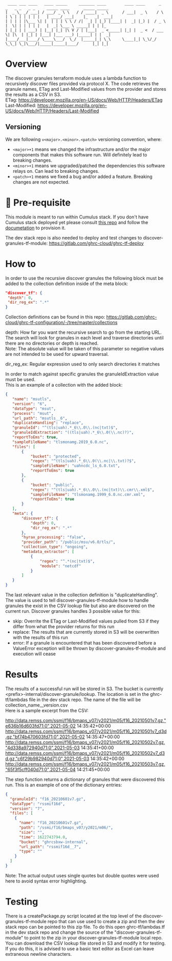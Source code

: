 ```
 ____ ___ ____   ____ _____     _______ ____        ____ ____      _    _   _ _   _ _     _____ ____      _____ _____
|  _ \_ _/ ___| / ___/ _ \ \   / / ____|  _ \      / ___|  _ \    / \  | \ | | | | | |   | ____/ ___|    |_   _|  ___|
| | | | |\___ \| |  | | | \ \ / /|  _| | |_) |____| |  _| |_) |  / _ \ |  \| | | | | |   |  _| \___ \ _____| | | |_
| |_| | | ___) | |__| |_| |\ V / | |___|  _ <_____| |_| |  _ <  / ___ \| |\  | |_| | |___| |___ ___) |_____| | |  _|
|____/___|____/ \____\___/  \_/  |_____|_| \_\     \____|_| \_\/_/   \_\_| \_|\___/|_____|_____|____/      |_| |_|
```

# Overview
The discover granules terraform module uses a lambda function to recursively discover files provided via protocol X. The code retrieves the granule names, ETag and Last-Modified values from the provider and stores the results as a CSV in S3.  
ETag: https://developer.mozilla.org/en-US/docs/Web/HTTP/Headers/ETag  
Last-Modified: https://developer.mozilla.org/en-US/docs/Web/HTTP/Headers/Last-Modified  

## Versioning
We are following `v<major>.<minor>.<patch>` versioning convention, where:
* `<major>+1` means we changed the infrastructure and/or the major components that makes this software run. Will definitely 
  lead to breaking changes.
* `<minor>+1` means we upgraded/patched the dependencies this software relays on. Can lead to breaking changes.
* `<patch>+1` means we fixed a bug and/or added a feature. Breaking changes are not expected.

# 🔨 Pre-requisite 
This module is meant to run within Cumulus stack. 
If you don't have Cumulus stack deployed yet please consult [this repo](https://github.com/nasa/cumulus) 
and follow the [documetation](https://nasa.github.io/cumulus/docs/cumulus-docs-readme) to provision it.

The dev stack repo is also needed to deploy and test changes to discover-granules-tf-module: https://gitlab.com/ghrc-cloud/ghrc-tf-deploy

# How to
In order to use the recursive discover granules the following block must be added to the collection definition inside of the meta block:
```json
"discover_tf": {
 "depth": 0,
 "dir_reg_ex": ".*"
}
```
Collection definitions can be found in this repo: https://gitlab.com/ghrc-cloud/ghrc-tf-configuration/-/tree/master/collections  

depth: How far you want the recursive search to go from the starting URL. The search will look for granules in each level and traverse directories until there are no directories or depth is reached.  
Note: The absolute value will be taken of this parameter so negative values are not intended to be used for upward traversal.

dir_reg_ex: Regular expression used to only search directories it matches

In order to match against specific granules the granuleIdExtraction value must be used.  
This is an example of a collection with the added block:
 ```json
{
	"name": "msutls",
	"version": "6",
	"dataType": "msut",
	"process": "msut",
	"url_path": "msutls__6",
	"duplicateHandling": "replace",
	"granuleId": "^(tls|uah).*_6\\.0\\.(nc|txt)$",
	"granuleIdExtraction": "((tls|uah).*_6\\.0(\\.nc)?)",
	"reportToEms": true,
	"sampleFileName": "tlsmonamg.2019_6.0.nc",
	"files": [
		{
			"bucket": "protected",
			"regex": "^(tls|uah).*_6\\.0(\\.nc|\\.txt)?$",
			"sampleFileName": "uahncdc_ls_6.0.txt",
			"reportToEms": true
		},
		{
			"bucket": "public",
			"regex": "^(tls|uah).*_6\\.0\\.(nc|txt)\\.cmr\\.xml$",
			"sampleFileName": "tlsmonamg.1999_6.0.nc.cmr.xml",
			"reportToEms": true
		}
	],
	"meta": {
        "discover_tf": { 
            "depth": 0, 
            "dir_reg_ex": ".*" 
        },
		"hyrax_processing": "false",
		"provider_path": "/public/msu/v6.0/tls/",
		"collection_type": "ongoing",
		"metadata_extractor": [
			{
				"regex": "^.*(nc|txt)$",
				"module": "netcdf"
			}
		]
	}
}
```

The last relevant value in the collection definition is "duplicateHandling".  The value is used to tell discover-granules-tf-module how to handle granules the exist in the CSV lookup file but also are discovered on the current run. Discover granules handles 3 possible value for this:
 - skip: Overrite the ETag or Last-Modified values pulled from S3 if they differ from what the provider returns for this run
 - replace: The results that are currently stored in S3 will be overwritten with the results of this run
 - error: If a granule is encountered that has been discovered before a ValueError exception will be thrown by discover-granules-tf-module and execution will cease 

# Results
The results of a successful run will be stored in S3. The bucket is currently &lt;prefix&gt;-internal/discover-granule/lookup. The location is set in the ghrc-tf/lambdas file in the dev stack repo. The name of the file will be collection_name__version.csv  
Here is a sample excerpt from the CSV:  

http://data.remss.com/ssmi/f16/bmaps_v07/y2021/m05/f16_20210501v7.gz,"e636b16d603fd71:0",2021-05-02 14:35:42+00:00  
http://data.remss.com/ssmi/f16/bmaps_v07/y2021/m05/f16_20210501v7_d3d.gz,"bf74b470603fd71:0",2021-05-02 14:35:47+00:00  
http://data.remss.com/ssmi/f16/bmaps_v07/y2021/m05/f16_20210502v7.gz,"4d338a972940d71:0",2021-05-03 14:35:41+00:00  
http://data.remss.com/ssmi/f16/bmaps_v07/y2021/m05/f16_20210502v7_d3d.gz,"c6f29b982940d71:0",2021-05-03 14:35:42+00:00  
http://data.remss.com/ssmi/f16/bmaps_v07/y2021/m05/f16_20210503v7.gz,"65f3f5cff040d71:0",2021-05-04 14:21:45+00:00  

The step function returns a dictionary of granules that were discovered this run. This is an example of one of the dictionary entries:   
```json
{
  "granuleId": "f16_20210601v7.gz",
  "dataType": "rssmif16d",
  "version": "7",
  "files": [
    {
      "name": "f16_20210601v7.gz",
      "path": "/ssmi/f16/bmaps_v07/y2021/m06/",
      "size": "",
      "time": 1622743794.0,
      "bucket": "ghrcsbxw-internal",
      "url_path": "rssmif16d__7",
      "type": ""
    }
  ]
}
```
Note: The actual output uses single quotes but double quotes were used here to avoid syntax error highlighting.  

# Testing
There is a createPackage.py script located at the top level of the discover-granules-tf-module repo that can use used to create a zip and then the dev stack repo can be pointed to this zip file. To do this open ghrc-tf/lambdas.tf in the dev stack repo and change the source of the "discover-granules-tf-module" to point to the zip in your discover-granules-tf-module local repo.  
You can download the CSV lookup file stored in S3 and modify it for testing. If you do this, it is advised to use a basic text editor as Excel can leave extraneous newline characters.
